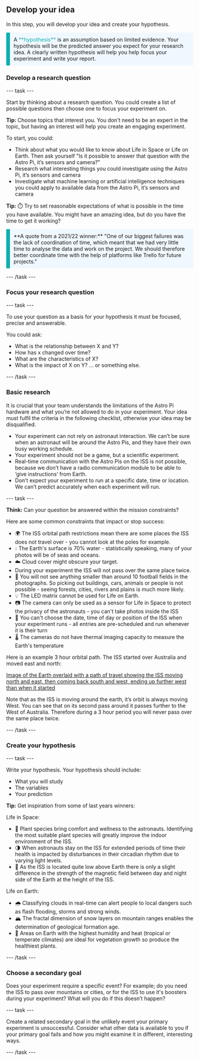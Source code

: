 ## Develop your idea

In this step, you will develop your idea and create your hypothesis. 

<p style="border-left: solid; border-width:10px; border-color: #0faeb0; background-color: aliceblue; padding: 10px;">
A <span style="color: #0faeb0">**hypothesis**</span> is an assumption based on limited evidence. Your hypothesis will be the predicted answer you expect for your research idea. A clearly written hypothesis will help you help focus your experiment and write your report. 
</p>

### Develop a research question

--- task ---

Start by thinking about a research question. You could create a list of possible questions then choose one to focus your experiment on. 

**Tip:** Choose topics that interest you. You don't need to be an expert in the topic, but having an interest will help you create an engaging experiment. 

To start, you could:

+ Think about what you would like to know about Life in Space or Life on Earth. Then ask  yourself "Is it possible to answer that question with the Astro Pi, it’s sensors and camera?"
+ Research what interesting things you could investigate using the Astro Pi, it’s sensors and camera
+ Investigate what machine learning or artificial intelligence techniques you could apply to available data from the Astro Pi, it’s sensors and camera

**Tip:** ⏱️ Try to set reasonable expectations of what is possible in the time you have available. You might have an amazing idea, but do you have the time to get it working?

<p style="border-left: solid; border-width:10px; border-color: #0faeb0; background-color: aliceblue; padding: 10px;">
**A quote from a 2021/22 winner:** "One of our biggest failures was the lack of coordination of time, which meant that we had very little time to analyse the data and work on the project. We should therefore better coordinate time with the help of platforms like Trello for future projects." 
</p>

--- /task ---

### Focus your research question 

--- task ---

To use your question as a basis for your hypothesis it must be focused, precise and answerable. 

You could ask:

+ What is the relationship between X and Y? 
+ How has x changed over time? 
+ What are the characteristics of X?
+ What is the impact of X on Y?
... or something else.

--- /task ---

### Basic research

It is crucial that your team understands the limitations of the Astro Pi hardware and what you’re not allowed to do in your experiment. Your idea must fulfil the criteria in the following checklist, otherwise your idea may be disqualified.

+ Your experiment can not rely on astronaut interaction. We can’t be sure when an astronaut will be around the Astro Pis, and they have their own busy working schedule.
+ Your experiment should not be a game, but a scientific experiment.
+ Real-time communication with the Astro Pis on the ISS is not possible, because we don’t have a radio communication module to be able to ‘give instructions’ from Earth.
+ Don’t expect your experiment to run at a specific date, time or location. We can’t predict accurately when each experiment will run.


--- task ---

**Think:** Can your question be answered within the mission constraints?

Here are some common constraints that impact or stop success:
+ 🌍 The ISS orbital path restrictions mean there are some places the ISS does not travel over - you cannot look at the poles for example.
+ 💧 The Earth's surface is 70% water - statistically speaking, many of your photos will be of seas and oceans.
+ ☁️ Cloud cover might obscure your target.
+ During your experiment the ISS will not pass over the same place twice.
+ 🔎 You will not see anything smaller than around 10 football fields in the photographs. So picking out buildings, cars, animals or people is not possible - seeing forests, cities, rivers and plains is much more likely. 
+ 💡 The LED matrix cannot be used for Life on Earth.
+ 📷 The camera can only be used as a sensor for Life in Space to protect the privacy of the astronauts - you can't take photos inside the ISS
+ 📅 You can't choose the date, time of day or position of the ISS when your experiment runs - all entries are pre-scheduled and run whenever it is their turn
+ 🌡️ The cameras do not have thermal imaging capacity to measure the Earth's temperature

Here is an example 3 hour orbital path. The ISS started over Australia and moved east and north:

[Image of the Earth overlaid with a path of travel showing the ISS moving north and east, then coming back south and west, ending up further west than when it started](images/single_lap.png)

Note that as the ISS is moving around the earth, it’s orbit is always moving West. You can see that on its second pass around it passes further to the West of Australia. Therefore during a 3 hour period you will never pass over the same place twice. 

 
--- /task ---

### Create your hypothesis

--- task ---

Write your hypothesis. Your hypothesis should include:
+ What you will study
+ The variables
+ Your prediction

**Tip:** Get inspiration from some of last years winners:

Life in Space:
+ 🌿 Plant species bring comfort and wellness to the astronauts. Identifying the most suitable plant species will greatly improve the indoor environment of the ISS.
+ 🌗 When astronauts stay on the ISS for extended periods of time their health is impacted by disturbances in their circadian rhythm due to varying light levels. 
+ 🧲 As the ISS is located quite low above Earth there is only a slight difference in the strength of the magnetic field between day and night side of the Earth at the height of the ISS. 

Life on Earth:
+ 🌧️ Classifying clouds in real-time can alert people to local dangers such as flash flooding, storms and strong winds. 
+ 🏔️ The fractal dimension of snow layers on mountain ranges enables the determination of geological formation age.
+ 🌱 Areas on Earth with the highest humidity and heat (tropical or temperate climates) are ideal for vegetation growth so produce the healthiest plants.

--- /task ---

### Choose a secondary goal

Does your experiment require a specific event? For example; do you need the ISS to pass over mountains or cities, or for the ISS to use it's boosters during your experiment? What will you do if this doesn’t happen? 

--- task ---

Create a related secondary goal in the unlikely event your primary experiment is unsuccessful. Consider what other data is available to you if your primary goal fails and how you might examine it in different, interesting ways.

--- /task ---

